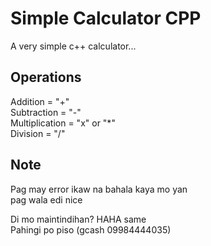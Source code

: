# Simple Calculator CPP
A very simple c++ calculator...

## Operations
Addition = "+"\
Subtraction = "-"\
Multiplication = "x" or "*"\
Division = "/"

## Note
Pag may error ikaw na bahala kaya mo yan\
pag wala edi nice

Di mo maintindihan? HAHA same\
Pahingi po piso (gcash 09984444035)
